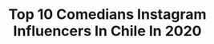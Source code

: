---
title: Top 10 Comedians Instagram Influencers In Chile In 2020
description: >-
  Find top comedians Instagram influencers in Chile in 2020. Most popular hashtags: #cuarentena #quedateencasa #chile #tbt.
platform: Instagram
profiles:
  - username: "gloriabenavides_oficial"
    fullname: >-
      Gloria Benavides
    location: "Chile"
    followers: 42777
    engagement: 518
    commentsToLikes: 0.039623
    avatar: "https://scontent-ams4-1.cdninstagram.com/v/t51.2885-19/s150x150/13269517_174767206258053_1806755719_a.jpg?_nc_ht=scontent-ams4-1.cdninstagram.com&_nc_ohc=34kkjodCvbkAX8gl8_r&oh=9cfe3bd681b83899174f3feaf897b403&oe=5EBB4FC8"
    verified: false
    hashtags: "#viejasdemierda, #repost, #teatronacional, #comedia"
  - username: "esgaboruiz"
    fullname: >-
      Gabriel Ruiz
    location: "Chile"
    followers: 139684
    engagement: 886
    commentsToLikes: 0.021074
    avatar: "https://scontent-lhr8-1.cdninstagram.com/v/t51.2885-19/s320x320/83731295_117810159581303_8133035112058060800_n.jpg?_nc_ht=scontent-lhr8-1.cdninstagram.com&_nc_ohc=jaT1uvc-BMMAX_b8Wfc&oh=102347c50240eb68ae62fef05216b6b7&oe=5EBAA80E"
    verified: false
    hashtags: "#eltourdelombligo, #somosuno, #bastadefracking, #tbt"
  - username: "alisonmandel"
    fullname: >-
      Alison Mandel
    location: "Chile"
    followers: 847965
    engagement: 1079
    commentsToLikes: 0.011362
    avatar: "https://scontent-lhr8-1.cdninstagram.com/v/t51.2885-19/s320x320/65313161_353585681974009_7602060949637300224_n.jpg?_nc_ht=scontent-lhr8-1.cdninstagram.com&_nc_ohc=oe5S0B2h5_YAX-LZ6r9&oh=80615951b14d41b8fe0af3a822f0b75a&oe=5EB9C93F"
    verified: true
    hashtags: "#quedateencasa, #carlosculiao, #sinsensibilidadsinmiedo, #fordecostorm"
  - username: "pameleiva"
    fullname: >-
      pamelitaleiva
    location: "Chile"
    followers: 227525
    engagement: 202
    commentsToLikes: 0.040496
    avatar: "https://scontent-amt2-1.cdninstagram.com/v/t51.2885-19/s320x320/82782762_3269128749782931_5768456397847003136_n.jpg?_nc_ht=scontent-amt2-1.cdninstagram.com&_nc_ohc=DLn4MVuyZq8AX_BNPHH&oh=39a83f887384fcff353abaf6b52c4adb&oe=5EB3CC46"
    verified: true
    hashtags: "#mequedoencasa, #huachapalooza, #realityshow, #covid"
  - username: "juanescalonatv"
    fullname: >-
      📢 Aqui se vive de la risa
    location: "Chile"
    followers: 50085
    engagement: 197
    commentsToLikes: 0.135414
    avatar: "https://scontent-lhr8-1.cdninstagram.com/v/t51.2885-19/s320x320/79942168_458396254819550_8865058570505289728_n.jpg?_nc_ht=scontent-lhr8-1.cdninstagram.com&_nc_ohc=JdUUGK3ez5IAX9UF-C0&oh=59f7c89f6b9ab502410ecad67d2d9f03&oe=5EB94DAA"
    verified: false
    hashtags: "#alejandraguzman, #comparacion, #top, #safaera"
  - username: "ronalalvar"
    fullname: >-
      ronal Alvarado
    location: "Chile"
    followers: 16197
    engagement: 292
    commentsToLikes: 0.176810
    avatar: "https://scontent-lhr8-1.cdninstagram.com/v/t51.2885-19/s320x320/63510393_2256928704623479_558937779656982528_n.jpg?_nc_ht=scontent-lhr8-1.cdninstagram.com&_nc_ohc=G8CrUw5nxpIAX8LYGij&oh=03de1c3e67a40fe26b2c33e012ad91dc&oe=5EB942C6"
    verified: false
    hashtags: "#humos, #falso, #motos, #debate"
  - username: "yamireyna"
    fullname: >-
      Yamila Reyna
    location: "Chile"
    followers: 353651
    engagement: 150
    commentsToLikes: 0.037843
    avatar: "https://scontent-amt2-1.cdninstagram.com/v/t51.2885-19/s320x320/89965606_879667675810566_3944158005100019712_n.jpg?_nc_ht=scontent-amt2-1.cdninstagram.com&_nc_ohc=s9q1CIXD9H4AX8D_yQd&oh=aaf0e75772c89b6dc6b5acc2c922b49a&oe=5EB538C7"
    verified: true
    hashtags: "#miamor, #encuarentena, #mujeres, #confiltro"
  - username: "remigioremedy"
    fullname: >-
      Remigio Remedy
    location: "Chile"
    followers: 28917
    engagement: 155
    commentsToLikes: 0.083036
    avatar: "https://scontent-ams4-1.cdninstagram.com/v/t51.2885-19/s320x320/43779310_1879043072142888_7919232035200172032_n.jpg?_nc_ht=scontent-ams4-1.cdninstagram.com&_nc_ohc=yFiifS_3nM0AX-kLNo7&oh=83a6070e1f5809271fd24097fe0e127b&oe=5EB3EC43"
    verified: false
    hashtags: "#maipu"
  - username: "lajanidu"
    fullname: >-
      Jani Dueñas
    location: "Chile"
    followers: 141656
    engagement: 238
    commentsToLikes: 0.026524
    avatar: "https://scontent-ams4-1.cdninstagram.com/v/t51.2885-19/s320x320/85211033_908091929593816_160990518308765696_n.jpg?_nc_ht=scontent-ams4-1.cdninstagram.com&_nc_ohc=0y-uGcTakHQAX-w67tl&oh=d76a56dd5a91da091a060696b1434105&oe=5EB471E8"
    verified: true
    hashtags: "#yonuncavitelevision, #esposible, #quedateencasa, #8m"
  - username: "betoespinozaoficial"
    fullname: >-
      Beto Espinoza
    location: "Chile"
    followers: 89987
    engagement: 73
    commentsToLikes: 0.072692
    avatar: "https://scontent-amt2-1.cdninstagram.com/vp/a7fddcc814e65827a30ce8f49fd65402/5E3DF8E8/t51.2885-19/s320x320/69223985_739977309786839_6344096098432319488_n.jpg?_nc_ht=scontent-amt2-1.cdninstagram.com"
    verified: false
    hashtags: "#cuarentena, #chile, #teleton, #coronavid19"
---
